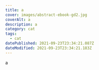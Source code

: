 ```yaml
---
title: a
cover: images/abstract-ebook-gd2.jpg
coverAlt: a
description: a
category: cat
tags:
  - cat
datePublished: 2021-09-23T23:34:21.087Z
dateModified: 2021-09-23T23:34:21.183Z
---
```

a